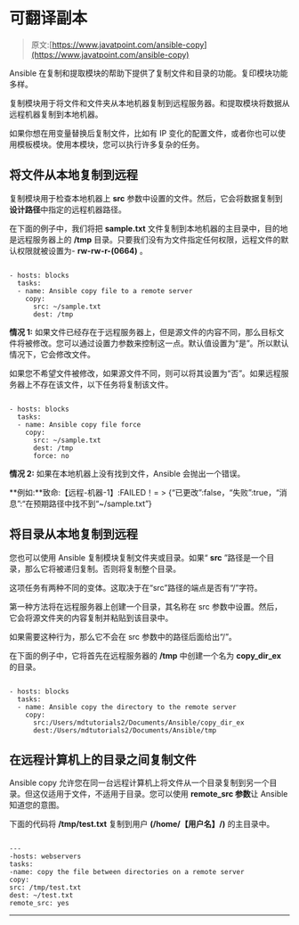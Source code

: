 # 可翻译副本

> 原文:[https://www.javatpoint.com/ansible-copy](https://www.javatpoint.com/ansible-copy)

Ansible 在复制和提取模块的帮助下提供了复制文件和目录的功能。复印模块功能多样。

复制模块用于将文件和文件夹从本地机器复制到远程服务器。和提取模块将数据从远程机器复制到本地机器。

如果你想在用变量替换后复制文件，比如有 IP 变化的配置文件，或者你也可以使用模板模块。使用本模块，您可以执行许多复杂的任务。

## 将文件从本地复制到远程

复制模块用于检查本地机器上 **src** 参数中设置的文件。然后，它会将数据复制到**设计路径**中指定的远程机器路径。

在下面的例子中，我们将把 **sample.txt** 文件复制到本地机器的主目录中，目的地是远程服务器上的 **/tmp** 目录。只要我们没有为文件指定任何权限，远程文件的默认权限就被设置为- **rw-rw-r-(0664)** 。

```

- hosts: blocks
  tasks:
  - name: Ansible copy file to a remote server
    copy:
      src: ~/sample.txt
      dest: /tmp 

```

**情况 1:** 如果文件已经存在于远程服务器上，但是源文件的内容不同，那么目标文件将被修改。您可以通过设置力参数来控制这一点。默认值设置为“是”。所以默认情况下，它会修改文件。

如果您不希望文件被修改，如果源文件不同，则可以将其设置为“否”。如果远程服务器上不存在该文件，以下任务将复制该文件。

```

- hosts: blocks
  tasks:
  - name: Ansible copy file force
    copy:
      src: ~/sample.txt
      dest: /tmp 
      force: no

```

**情况 2:** 如果在本地机器上没有找到文件，Ansible 会抛出一个错误。

**例如:**致命:【远程-机器-1】:FAILED！= > {“已更改”:false，“失败”:true，“消息”:“在预期路径中找不到“~/sample.txt”}

## 将目录从本地复制到远程

您也可以使用 Ansible 复制模块复制文件夹或目录。如果“ **src** ”路径是一个目录，那么它将被递归复制。否则将复制整个目录。

这项任务有两种不同的变体。这取决于在“src”路径的端点是否有“/”字符。

第一种方法将在远程服务器上创建一个目录，其名称在 src 参数中设置。然后，它会将源文件夹的内容复制并粘贴到该目录中。

如果需要这种行为，那么它不会在 src 参数中的路径后面给出“/”。

在下面的例子中，它将首先在远程服务器的 **/tmp** 中创建一个名为 **copy_dir_ex** 的目录。

```

- hosts: blocks
  tasks:
  - name: Ansible copy the directory to the remote server
    copy:
      src:/Users/mdtutorials2/Documents/Ansible/copy_dir_ex
      dest:/Users/mdtutorials2/Documents/Ansible/tmp

```

## 在远程计算机上的目录之间复制文件

Ansible copy 允许您在同一台远程计算机上将文件从一个目录复制到另一个目录。但这仅适用于文件，不适用于目录。您可以使用 **remote_src 参数**让 Ansible 知道您的意图。

下面的代码将 **/tmp/test.txt** 复制到用户 **(/home/【用户名】/)** 的主目录中。

```

---
-hosts: webservers 
tasks:
-name: copy the file between directories on a remote server
copy:
src: /tmp/test.txt
dest: ~/test.txt
remote_src: yes

```

* * *